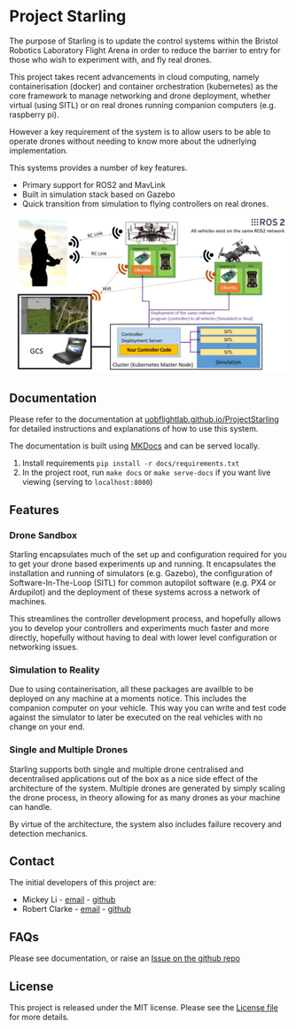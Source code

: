 # Project Starling

The purpose of Starling is to update the control systems within the Bristol Robotics Laboratory Flight Arena in order to reduce the barrier to entry for those who wish to experiment with, and fly real drones.

This project takes recent advancements in cloud computing, namely containerisation (docker) and container orchestration (kubernetes) as the core framework to manage networking and drone deployment, whether virtual (using SITL) or on real drones running companion computers (e.g. raspberry pi).

However a key requirement of the system is to allow users to be able to operate drones without needing to know more about the udnerlying implementation.

This systems provides a number of key features.

- Primary support for ROS2 and MavLink
- Built in simulation stack based on Gazebo
- Quick transition from simulation to flying controllers on real drones.

![Simple Architecture](/img/ArchSimple.jpg)

## Documentation

Please refer to the documentation at [uobflightlab.github.io/ProjectStarling](https://uobflightlab.github.io/ProjectStarling) for detailed instructions and explanations of how to use this system.

The documentation is built using [MKDocs](https://www.mkdocs.org/) and can be served locally.

1. Install requirements `pip install -r docs/requirements.txt`
2. In the project root, run `make docs` or `make serve-docs` if you want live viewing (serving to `localhost:8000`)

## Features
### Drone Sandbox

Starling encapsulates much of the set up and configuration required for you to get your drone based experiments up and running. It encapsulates the installation and running of simulators (e.g. Gazebo), the configuration of Software-In-The-Loop (SITL) for common autopilot software (e.g. PX4 or Ardupilot) and the deployment of these systems across a network of machines.

This streamlines the controller development process, and hopefully allows you to develop your controllers and experiments much faster and more directly, hopefully without having to deal with lower level configuration or networking issues.

### Simulation to Reality

Due to using containerisation, all these packages are availble to be deployed on any machine at a moments notice. This includes the companion computer on your vehicle. This way you can write and test code against the simulator to later be executed on the real vehicles with no change on your end.

### Single and Multiple Drones

Starling supports both single and multiple drone centralised and decentralised applications out of the box as a nice side effect of the architecture of the system. Multiple drones are generated by simply scaling the drone process, in theory allowing for as many drones as your machine can handle.

By virtue of the architecture, the system also includes failure recovery and detection mechanics.

## Contact
The initial developers of this project are:

- Mickey Li - [email](mailto:mickey.li@bristol.ac.uk) - [github](github.com/mhl787156)
- Robert Clarke - [email](mailto:robert.clarke@bristol.ac.uk) - [github](github.com/rob-clarke)

## FAQs
Please see documentation, or raise an [Issue on the github repo](github.com/UoBFlightLab/ProjectStarling/issues)

## License
This project is released under the MIT license. Please see the [License file](https://github.com/UoBFlightLab/ProjectStarling/blob/master/LICENSE) for more details.

